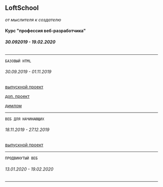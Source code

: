 ## LoftSchool

*от мыслителя к создателю*


#### Курс "профессия веб-разработчика"
###### **30.092019 - 19.02.2020**
___

    БАЗОВЫЙ HTML 
###### *30.09.2019 - 01.11.2019*
[выпускной проект](https://denis-str.github.io/LoftSchool/base/index.html)

[доп. проект](https://denis-str.github.io/LoftSchool/airplanet/index.html)

[димлом](https://loftschool.com/diploma/VB1562312794/ru/pdf)

___


    ВЕБ ДЛЯ НАЧИНАЮЩИХ
###### *18.11.2019 - 27.12.2019*
[выпускной проект](https://denis-str.github.io/LoftSchool/beginners/index.html)

___

    ПРОДВИНУТЫЙ ВЕБ
###### *13.01.2020 - 19.02.2020*

___